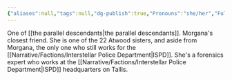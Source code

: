 ```yaml
---
{"aliases":null,"tags":null,"dg-publish":true,"Pronouns":"she/her","Full Name":"Delilah Henry Atwood","Role":"Seed","Species":"Tallisite","Gender":"Cis Woman","permalink":"/narrative/characters/daedalus-plan/delilah-h-atwood/","dgPassFrontmatter":true}
---
```


One of [[the parallel descendants\|the parallel descendants]]. Morgana's closest friend. She is one of the 22 Atwood sisters, and aside from Morgana, the only one who still works for the [[Narrative/Factions/Interstellar Police Department\|ISPD]]. She's a forensics expert who works at the [[Narrative/Factions/Interstellar Police Department\|ISPD]] headquarters on Tallis.